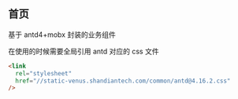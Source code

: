 ## 首页

基于 antd4+mobx 封装的业务组件 
 
在使用的时候需要全局引用 antd 对应的 css 文件

```html
<link
  rel="stylesheet"
  href="//static-venus.shandiantech.com/common/antd@4.16.2.css"
/>
```
